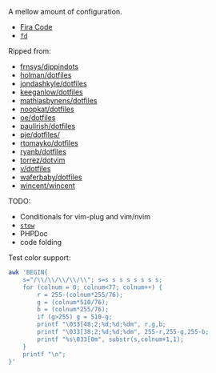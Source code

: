 A mellow amount of configuration.

- [Fira Code](https://github.com/tonsky/FiraCode)
- [`fd`](https://github.com/sharkdp/fd)

Ripped from:

- [frnsys/dippindots](https://github.com/frnsys/dippindots)
- [holman/dotfiles](https://github.com/holman/dotfiles)
- [jondashkyle/dotfiles](https://github.com/jondashkyle/dotfiles)
- [keeganlow/dotfiles](https://github.com/keeganlow/dotfiles)
- [mathiasbynens/dotfiles](https://github.com/mathiasbynens/dotfiles)
- [noopkat/dotfiles](https://github.com/noopkat/dotfiles)
- [oe/dotfiles](https://github.com/oe/dotfiles)
- [paulirish/dotfiles](https://github.com/paulirish/dotfiles)
- [pje/dotfiles/](https://github.com/pje/dotfiles/)
- [rtomayko/dotfiles](https://github.com/rtomayko/dotfiles)
- [ryanb/dotfiles](https://github.com/ryanb/dotfiles)
- [torrez/dotvim](https://github.com/torrez/dotvim)
- [v/dotfiles](https://github.com/v/dotfiles)
- [waferbaby/dotfiles](https://github.com/waferbaby/dotfiles)
- [wincent/wincent](https://github.com/wincent/wincent)

TODO:

- Conditionals for vim-plug and vim/nvim
- [`stow`](https://www.gnu.org/software/stow/)
- PHPDoc
- code folding

Test color support:

```bash
awk 'BEGIN{
    s="/\\/\\/\\/\\/\\"; s=s s s s s s s s;
    for (colnum = 0; colnum<77; colnum++) {
        r = 255-(colnum*255/76);
        g = (colnum*510/76);
        b = (colnum*255/76);
        if (g>255) g = 510-g;
        printf "\033[48;2;%d;%d;%dm", r,g,b;
        printf "\033[38;2;%d;%d;%dm", 255-r,255-g,255-b;
        printf "%s\033[0m", substr(s,colnum+1,1);
    }
    printf "\n";
}'
```
